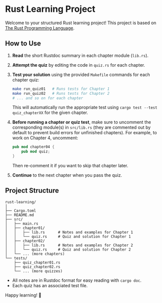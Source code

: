 # Rust Learning Project

Welcome to your structured Rust learning project! This project is based on [The Rust Programming Language](https://doc.rust-lang.org/book/title-page.html).

## How to Use

1. **Read** the short Rustdoc summary in each chapter module (`lib.rs`).
2. **Attempt the quiz** by editing the code in `quiz.rs` for each chapter.
3. **Test your solution** using the provided `Makefile` commands for each chapter quiz:

   ```sh
   make run_quiz01   # Runs tests for Chapter 1
   make run_quiz02   # Runs tests for Chapter 2
   # ... and so on for each chapter
   ```

   This will automatically run the appropriate test using `cargo test --test quiz_chapterXX` for the given chapter.

4. **Before running a chapter or quiz test**, make sure to uncomment the corresponding module(s) in `src/lib.rs` (they are commented out by default to prevent build errors for unfinished chapters). For example, to work on Chapter 4, uncomment:

   ```rust
   pub mod chapter04 {
       pub mod quiz;
   }
   ```

   Then re-comment it if you want to skip that chapter later.

5. **Continue** to the next chapter when you pass the quiz.

## Project Structure

```
rust-learning/
│
├── Cargo.toml
├── README.md
├── src/
│   ├── main.rs
│   ├── chapter01/
│   │   ├── lib.rs      # Notes and examples for Chapter 1
│   │   └── quiz.rs     # Quiz and solution for Chapter 1
│   ├── chapter02/
│   │   ├── lib.rs      # Notes and examples for Chapter 2
│   │   └── quiz.rs     # Quiz and solution for Chapter 2
│   └── ... (more chapters)
└── tests/
    ├── quiz_chapter01.rs
    ├── quiz_chapter02.rs
    └── ... (more quizzes)
```

- All notes are in Rustdoc format for easy reading with `cargo doc`.
- Each quiz has an associated test file.

Happy learning! 🚀
